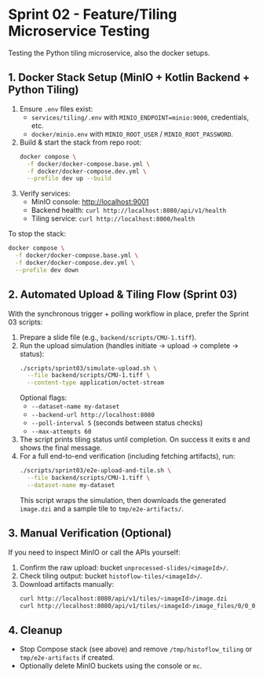 # Sprint 02 - Feature/Tiling Microservice Testing

Testing the Python tiling microservice, also the docker setups.

## 1. Docker Stack Setup (MinIO + Kotlin Backend + Python Tiling)

1. Ensure `.env` files exist:
   - `services/tiling/.env` with `MINIO_ENDPOINT=minio:9000`, credentials, etc.
   - `docker/minio.env` with `MINIO_ROOT_USER` / `MINIO_ROOT_PASSWORD`.
2. Build & start the stack from repo root:
   ```bash
   docker compose \
     -f docker/docker-compose.base.yml \
     -f docker/docker-compose.dev.yml \
     --profile dev up --build
   ```
3. Verify services:
   - MinIO console: <http://localhost:9001>
   - Backend health: `curl http://localhost:8080/api/v1/health`
   - Tiling service: `curl http://localhost:8000/health`

To stop the stack:
```bash
docker compose \
  -f docker/docker-compose.base.yml \
  -f docker/docker-compose.dev.yml \
  --profile dev down
```

## 2. Automated Upload & Tiling Flow (Sprint 03)

With the synchronous trigger + polling workflow in place, prefer the Sprint 03 scripts:

1. Prepare a slide file (e.g., `backend/scripts/CMU-1.tiff`).
2. Run the upload simulation (handles initiate → upload → complete → status):
   ```bash
   ./scripts/sprint03/simulate-upload.sh \
     --file backend/scripts/CMU-1.tiff \
     --content-type application/octet-stream
   ```
   Optional flags:
   - `--dataset-name my-dataset`
   - `--backend-url http://localhost:8080`
   - `--poll-interval 5` (seconds between status checks)
   - `--max-attempts 60`
3. The script prints tiling status until completion. On success it exits `0` and shows the final message.
4. For a full end-to-end verification (including fetching artifacts), run:
   ```bash
   ./scripts/sprint03/e2e-upload-and-tile.sh \
     --file backend/scripts/CMU-1.tiff \
     --dataset-name my-dataset
   ```
   This script wraps the simulation, then downloads the generated `image.dzi` and a sample tile to `tmp/e2e-artifacts/`.

## 3. Manual Verification (Optional)

If you need to inspect MinIO or call the APIs yourself:

1. Confirm the raw upload: bucket `unprocessed-slides/<imageId>/`.
2. Check tiling output: bucket `histoflow-tiles/<imageId>/`.
3. Download artifacts manually:
   ```bash
   curl http://localhost:8080/api/v1/tiles/<imageId>/image.dzi
   curl http://localhost:8080/api/v1/tiles/<imageId>/image_files/0/0_0.jpg --output /tmp/tile.jpg
   ```

## 4. Cleanup

- Stop Compose stack (see above) and remove `/tmp/histoflow_tiling` or `tmp/e2e-artifacts` if created.
- Optionally delete MinIO buckets using the console or `mc`.
